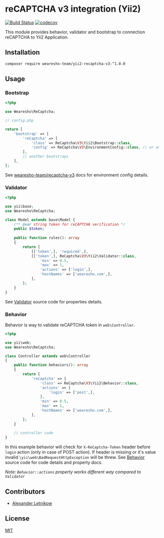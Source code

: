 # reCAPTCHA v3 integration (Yii2)
[![Build Status](https://travis-ci.org/wearesho-team/yii2-recaptcha-v3.svg?branch=master)](https://travis-ci.org/wearesho-team/yii2-recaptcha-v3)
[![codecov](https://codecov.io/gh/wearesho-team/yii2-recaptcha-v3/branch/master/graph/badge.svg)](https://codecov.io/gh/wearesho-team/yii2-recaptcha-v3)

This module provides behavior, validator and bootstrap to connection reCAPTCHA to Yii2 Application.

## Installation

```bash
composer require wearesho-team/yii2-recaptcha-v3:^1.0.0
```

## Usage

### Bootstrap
```php
<?php

use Wearesho\ReCaptcha;

// config.php

return [
    'bootstrap' => [
        'reCaptcha' => [
            'class' => ReCaptcha\V3\Yii2\Bootstrap::class,
            'config' => ReCaptcha\V3\EnvironmentConfig::class, // or another config interface implementation
        ],
        // another bootstraps      
    ],
];

```
See [wearesho-team/recaptcha-v3](https://github.com/wearesho-team/recaptcha-v3) docs for environment config details.

### Validator

```php
<?php

use yii\base;
use Wearesho\ReCaptcha;

class Model extends base\Model {
    /** @var string token for reCAPTCHA verification */
    public $token;
    
    public function rules(): array
    {
        return [
            [['token',], 'required',],
            [['token',], ReCaptcha\V3\Yii2\Validator::class,
                'min' => 0.5,
                'max' => 1,
                'actions' => ['login',],
                'hostNames' => ['wearesho.com',],
            ],
        ];
    }
}
```
See [Validator](./src/Validator.php) source code for properties details.

### Behavior
Behavior is way to validate reCAPTCHA token in `web\Controller`.
```php
<?php

use yii\web;
use Wearesho\ReCaptcha;

class Controller extends web\Controller 
{
    public function behaviors(): array
    {
        return [
            'reCaptcha' => [
                'class' => ReCaptcha\V3\Yii2\Behavior::class,
                'actions' => [
                    'login' => ['post',],   
                ],
                'min' => 0.5,
                'max' => 1,
                'hostNames' => ['wearesho.com',],
            ],      
        ];
    }
    
    // controller code
}
```
In this example behavior will check for `X-ReCaptcha-Token` header before `login` action (only in case of POST action).
If header is missing or it's value invalid `\yii\web\BadRequestHttpException` will be threw.
See [Behavior](./src/Behavior.php) source code for code details and property docs.

*Note: `Behavior::actions` property works different way compared to `Validator`* 

## Contributors
- [Alexander Letnikow](mailto:reclamme@gmail.com)


## License
[MIT](./LICENSE)
